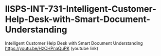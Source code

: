 # llSPS-INT-731-Intelligent-Customer-Help-Desk-with-Smart-Document-Understanding
Intelligent Customer Help Desk with Smart Document Understanding
https://youtu.be/HzCHPnaQuPK (youtube link)
